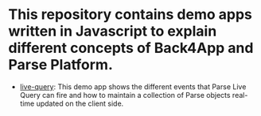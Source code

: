 # This repository contains demo apps written in Javascript to explain different concepts of Back4App and Parse Platform.

- [live-query](https://github.com/back4app/js-demos/tree/master/live-query): This demo app shows the different events that Parse Live Query can fire and how to maintain a collection of Parse objects real-time updated on the client side.
